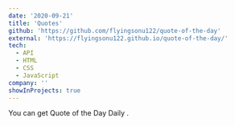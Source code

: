 ```yaml
---
date: '2020-09-21'
title: 'Quotes'
github: 'https://github.com/flyingsonu122/quote-of-the-day'
external: 'https://flyingsonu122.github.io/quote-of-the-day/'
tech:
  - API
  - HTML
  - CSS
  - JavaScript
company: ''
showInProjects: true
---
```



You can get Quote of the Day Daily .
